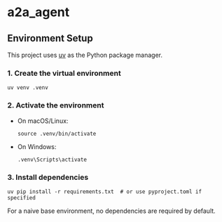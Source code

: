 # a2a_agent

## Environment Setup

This project uses [uv](https://github.com/astral-sh/uv) as the Python package manager.

### 1. Create the virtual environment

```
uv venv .venv
```

### 2. Activate the environment

- On macOS/Linux:
  ```
  source .venv/bin/activate
  ```
- On Windows:
  ```
  .venv\Scripts\activate
  ```

### 3. Install dependencies

```
uv pip install -r requirements.txt  # or use pyproject.toml if specified
```

For a naive base environment, no dependencies are required by default.
